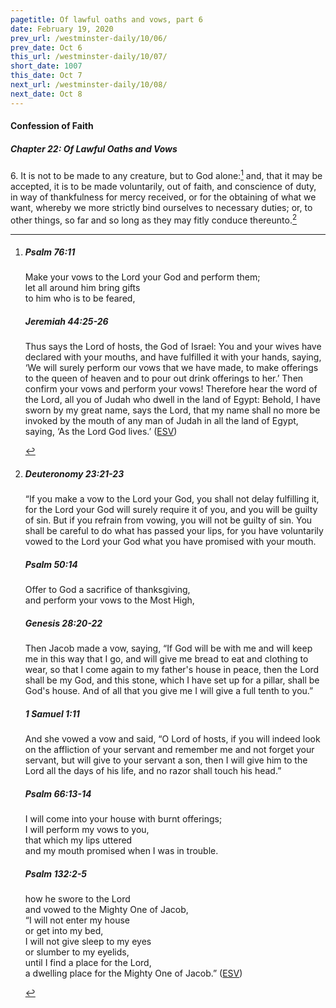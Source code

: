 ```yaml
---
pagetitle: Of lawful oaths and vows, part 6
date: February 19, 2020
prev_url: /westminster-daily/10/06/
prev_date: Oct 6
this_url: /westminster-daily/10/07/
short_date: 1007
this_date: Oct 7
next_url: /westminster-daily/10/08/
next_date: Oct 8
---
```


#### Confession of Faith

##### Chapter 22: Of Lawful Oaths and Vows

6\. It is not to be made to any creature, but to God alone:[^fnref:wcf1] and, that it may be accepted, it is to be made voluntarily, out of faith, and conscience of duty, in way of thankfulness for mercy received, or for the obtaining of what we want, whereby we more strictly bind ourselves to necessary duties; or, to other things, so far and so long as they may fitly conduce thereunto.[^fnref:wcf2]

[^fnref:wcf1]: <div class="esv"><h5>Psalm 76:11</h5> <div class="esv-text"><div class="block-indent"> <p class="line-group" id="p19076011.01-1">Make your vows to the <span class="small-caps">Lord</span> your God and perform them;<br /> <span class="indent"></span>let all around him bring gifts<br /> <span class="indent"></span>to him who is to be feared,</p> </div> </div><h5>Jeremiah 44:25-26</h5> <div class="esv-text"><p id="p24044025.01-2">Thus says the <span class="small-caps">Lord</span> of hosts, the God of Israel: You and your wives have declared with your mouths, and have fulfilled it with your hands, saying, &#8216;We will surely perform our vows that we have made, to make offerings to the queen of heaven and to pour out drink offerings to her.&#8217; Then confirm your vows and perform your vows! Therefore hear the word of the <span class="small-caps">Lord</span>, all you of Judah who dwell in the land of Egypt: Behold, I have sworn by my great name, says the <span class="small-caps">Lord</span>, that my name shall no more be invoked by the mouth of any man of Judah in all the land of Egypt, saying, &#8216;As the Lord <span class="small-caps">God</span> lives.&#8217;  (<a href="http://www.esv.org" class="copyright">ESV</a>)</p> </div> </div>

[^fnref:wcf2]: <div class="esv"><h5>Deuteronomy 23:21-23</h5> <div class="esv-text"><p id="p05023021.01-1">&#8220;If you make a vow to the <span class="small-caps">Lord</span> your God, you shall not delay fulfilling it, for the <span class="small-caps">Lord</span> your God will surely require it of you, and you will be guilty of sin. But if you refrain from vowing, you will not be guilty of sin. You shall be careful to do what has passed your lips, for you have voluntarily vowed to the <span class="small-caps">Lord</span> your God what you have promised with your mouth.</p> </div><h5>Psalm 50:14</h5> <div class="esv-text"><div class="block-indent"> <p class="line-group" id="p19050014.01-2">Offer to God a sacrifice of thanksgiving,<br /> <span class="indent"></span>and perform your vows to the Most High,</p> </div> </div><h5>Genesis 28:20-22</h5> <div class="esv-text"><p id="p01028020.01-3">Then Jacob made a vow, saying, &#8220;If God will be with me and will keep me in this way that I go, and will give me bread to eat and clothing to wear, so that I come again to my father's house in peace, then the <span class="small-caps">Lord</span> shall be my God, and this stone, which I have set up for a pillar, shall be God's house. And of all that you give me I will give a full tenth to you.&#8221;</p> </div><h5>1 Samuel 1:11</h5> <div class="esv-text"><p id="p09001011.01-4">And she vowed a vow and said, &#8220;O <span class="small-caps">Lord</span> of hosts, if you will indeed look on the affliction of your servant and remember me and not forget your servant, but will give to your servant a son, then I will give him to the <span class="small-caps">Lord</span> all the days of his life, and no razor shall touch his head.&#8221;</p> </div><h5>Psalm 66:13-14</h5> <div class="esv-text"><div class="block-indent"> <p class="line-group" id="p19066013.01-5">I will come into your house with burnt offerings;<br /> <span class="indent"></span>I will perform my vows to you,<br />  that which my lips uttered<br /> <span class="indent"></span>and my mouth promised when I was in trouble.</p> </div> </div><h5>Psalm 132:2-5</h5> <div class="esv-text"><div class="block-indent"> <p class="line-group" id="p19132002.01-6">how he swore to the <span class="small-caps">Lord</span><br /> <span class="indent"></span>and vowed to the Mighty One of Jacob,<br />  &#8220;I will not enter my house<br /> <span class="indent"></span>or get into my bed,<br />  I will not give sleep to my eyes<br /> <span class="indent"></span>or slumber to my eyelids,<br />  until I find a place for the <span class="small-caps">Lord</span>,<br /> <span class="indent"></span>a dwelling place for the Mighty One of Jacob.&#8221;  (<a href="http://www.esv.org" class="copyright">ESV</a>)</p> </div> </div> </div>

